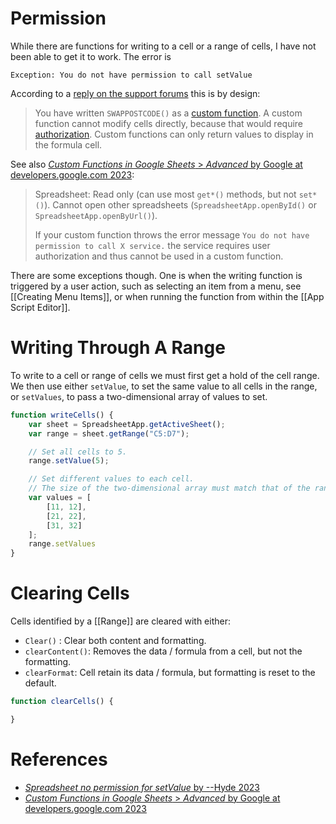 # Permission

While there are functions for writing to a cell or a range of cells,
I have not been able to get it to work.
The error is
```
Exception: You do not have permission to call setValue
```

According to a [reply on the support forums](https://support.google.com/docs/thread/202011707/spreadsheet-no-permission-for-setvalue?hl=en) this is by design:

> You have written `SWAPPOSTCODE()` as a [custom function](https://developers.google.com/apps-script/guides/sheets/functions).
> A custom function cannot modify cells directly, because that would require [authorization](https://developers.google.com/apps-script/guides/sheets/functions#advanced).
> Custom functions can only return values to display in the formula cell.

See also [_Custom Functions in Google Sheets_ > _Advanced_ by Google at developers.google.com 2023](https://developers.google.com/apps-script/guides/sheets/functions#advanced):

> Spreadsheet:
> Read only (can use most `get*()` methods, but not `set*()`).
> Cannot open other spreadsheets (`SpreadsheetApp.openById()` or `SpreadsheetApp.openByUrl()`).
>
> If your custom function throws the error message
>     `You do not have permission to call X service.`
> the service requires user authorization and thus cannot be used in a custom function.

There are some exceptions though.
One is when the writing function is triggered by a user action,
such as selecting an item from a menu, see [[Creating Menu Items]],
or when running the function from within the [[App Script Editor]].


# Writing Through A Range

To write to a cell or range of cells we must first get a hold of the cell range.
We then use either `setValue`, to set the same value to all cells in the range,
or `setValues`, to pass a two-dimensional array of values to set.
```js
function writeCells() {
	var sheet = SpreadsheetApp.getActiveSheet();
	var range = sheet.getRange("C5:D7");

	// Set all cells to 5.
	range.setValue(5);

	// Set different values to each cell.
	// The size of the two-dimensional array must match that of the range.
	var values = [
		[11, 12],
		[21, 22],
		[31, 32]
	];
	range.setValues
}
```

# Clearing  Cells

Cells identified by a [[Range]] are cleared with either:
- `Clear()` : Clear both content and formatting.
- `clearContent()`: Removes the data / formula from a cell, but not the formatting.
- `clearFormat`: Cell retain its data / formula, but formatting is reset to the default.
```js
function clearCells() {

}
```
# References

- [_Spreadsheet no permission for setValue_ by --Hyde 2023](https://support.google.com/docs/thread/202011707/spreadsheet-no-permission-for-setvalue?hl=en)
- [_Custom Functions in Google Sheets_ > _Advanced_ by Google at developers.google.com 2023](https://developers.google.com/apps-script/guides/sheets/functions#advanced)
